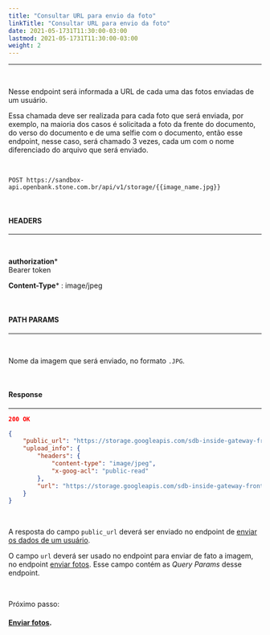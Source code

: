 ```yaml
---
title: "Consultar URL para envio da foto"
linkTitle: "Consultar URL para envio da foto"
date: 2021-05-1731T11:30:00-03:00
lastmod: 2021-05-1731T11:30:00-03:00
weight: 2
---
```


---

<br>

Nesse endpoint será informada a URL de cada uma das fotos enviadas de um usuário.

Essa chamada deve ser realizada para cada foto que será enviada, por exemplo, na maioria dos casos é solicitada a foto da frente do documento, do verso do documento e de uma selfie com o documento, então esse endpoint, nesse caso, será chamado 3 vezes, cada um com o nome diferenciado do arquivo que será enviado.

<br>

```http request
POST https://sandbox-api.openbank.stone.com.br/api/v1/storage/{{image_name.jpg}}
```

<br>

#### **HEADERS**
---

<br>

**authorization***
<br>Bearer token

**Content-Type*** : image/jpeg

<br>

#### **PATH PARAMS**
---
<br>

Nome da imagem que será enviado, no formato `.JPG`.

<br>

#### **Response**
---

```Json
200 OK
```

```json
{
    "public_url": "https://storage.googleapis.com/sdb-inside-gateway-frontend-3727/YXBwbGljYXRpb246MDY1ZWNiMDgtMjQzOS00MGMwLThlMTMtMmI0M2MyMTc0M2Uz/c0ea5f60-3d4c-4fc0-815e-bb62681fdd4b/image_name.jpg",
    "upload_info": {
        "headers": {
            "content-type": "image/jpeg",
            "x-goog-acl": "public-read"
        },
        "url": "https://storage.googleapis.com/sdb-inside-gateway-frontend-3727/YXBwbGljYXRpb246MDY1ZWNiMDgtMjQzOS00MGMwLThlMTMtMmI0M2MyMTc0M2Uz/c0ea5f60-3d4c-4fc0-815e-bb62681fdd4b/image_name.jpg?Expires=1622485791&GoogleAccessId=sdb-inside-gateway-c914%40inside-gateway-724c.iam.gserviceaccount.com&Signature=Yy3xZLRyo95oRIVfNWz3J55Cs8YfiRinx0CCY%2BVQtm3PcU%2B2u2eHiSF8yIzO7sRWaHdZ9r6t8j964fS2J3mrbQOvUn68yrW4mVv1%2FQSr1J0kgQ%2B2fIq8JoHw%2BTlwe%2Fbt%2FufKwAq1Y2Kvcsi%2FKO%2BIMyqL8KwwmmcC%2F5oetCfnYg%2BJq2jty01ULuuG6UWvsxiSVjfNNRnOTqQBQ4Ws6r62YoK0xC5A2GrNnACfN4R5%2BKbv4VXoKLKYQ0pGZF3MPHFcbJW4y59XOmIFJP%2F00Xjw8SreELGtk0iCQoIMxU8pEEZQALAIpesTquKGzNqqAgL5RNc46sh6%2BjtNbrwBnhM1vQ%3D%3D"
    }
}
```

<br>

A resposta do campo `public_url` deverá ser enviado no endpoint de [enviar os dados de um usuário](/docs/referencia-da-api/kyc/enviar-dados-do-usuario/).

O campo `url` deverá ser usado no endpoint para enviar de fato a imagem, no endpoint [enviar fotos](/docs/referencia-da-api/kyc/enviar-fotos/). Esse campo contém as _Query Params_ desse endpoint.

<br>

Próximo passo:

#### [Enviar fotos](/docs/referencia-da-api/kyc/enviar-fotos/).